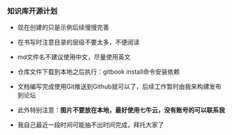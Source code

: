 ### 知识库开源计划


- 现在创建的只是示例后续慢慢完善

- 在书写时注意目录的层级不要太多，不便阅读

- md文件名不建议使用中文，尽量使用英文 

- 仓库文件下载到本地之后执行：gitbook install命令安装依赖

- 文档编写完成使用Git推送到Github就可以了，后续工作暂时由我来构建发布到论坛

- 此外特别注意：**图片不要放在本地，最好使用七牛云，没有账号的可以联系我**
- 我自己最近一段时间可能抽不出时间完成，拜托大家了